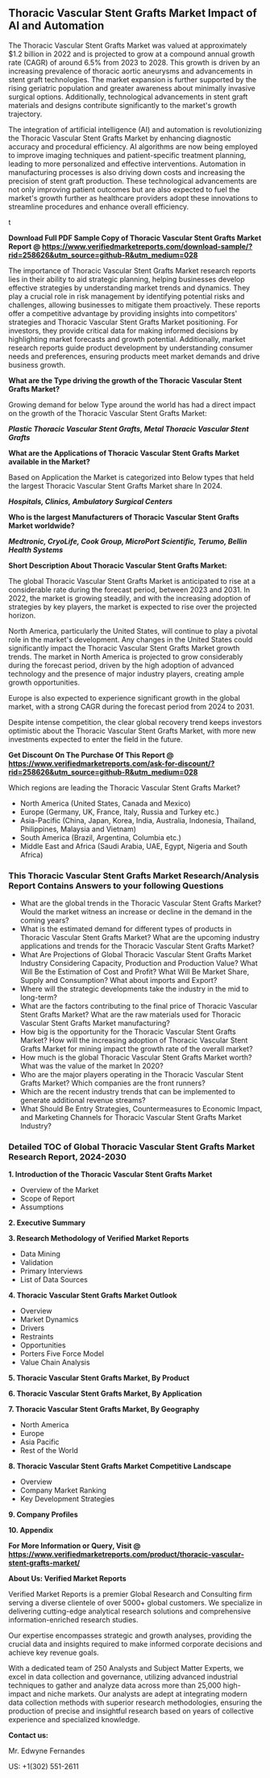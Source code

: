 <h2>Thoracic Vascular Stent Grafts Market Impact of AI and Automation</h2><p>The Thoracic Vascular Stent Grafts Market was valued at approximately $1.2 billion in 2022 and is projected to grow at a compound annual growth rate (CAGR) of around 6.5% from 2023 to 2028. This growth is driven by an increasing prevalence of thoracic aortic aneurysms and advancements in stent graft technologies. The market expansion is further supported by the rising geriatric population and greater awareness about minimally invasive surgical options. Additionally, technological advancements in stent graft materials and designs contribute significantly to the market's growth trajectory.</p><p>The integration of artificial intelligence (AI) and automation is revolutionizing the Thoracic Vascular Stent Grafts Market by enhancing diagnostic accuracy and procedural efficiency. AI algorithms are now being employed to improve imaging techniques and patient-specific treatment planning, leading to more personalized and effective interventions. Automation in manufacturing processes is also driving down costs and increasing the precision of stent graft production. These technological advancements are not only improving patient outcomes but are also expected to fuel the market's growth further as healthcare providers adopt these innovations to streamline procedures and enhance overall efficiency.</p>t</p><p id="" class=""><strong>Download Full PDF Sample Copy of Thoracic Vascular Stent Grafts Market Report @ <a href="https://www.verifiedmarketreports.com/download-sample/?rid=258626&utm_source=github-R&utm_medium=028" target="_blank">https://www.verifiedmarketreports.com/download-sample/?rid=258626&utm_source=github-R&utm_medium=028</a></strong></p><p>The importance of&nbsp;Thoracic Vascular Stent Grafts Market research reports lies in their ability to aid strategic planning, helping businesses develop effective strategies by understanding market trends and dynamics. They play a crucial role in risk management by identifying potential risks and challenges, allowing businesses to mitigate them proactively. These reports offer a competitive advantage by providing insights into competitors' strategies and Thoracic Vascular Stent Grafts Market positioning. For investors, they provide critical data for making informed decisions by highlighting market forecasts and growth potential. Additionally, market research reports guide product development by understanding consumer needs and preferences, ensuring products meet market demands and drive business growth.</p><p><strong>What are the&nbsp;Type driving the growth of the Thoracic Vascular Stent Grafts Market?</strong></p><p id="" class="">Growing demand for below Type around the world has had a direct impact on the growth of the Thoracic Vascular Stent Grafts Market:</p><em><strong>Plastic Thoracic Vascular Stent Grafts, Metal Thoracic Vascular Stent Grafts</strong></em></p><strong>What are the&nbsp;Applications&nbsp;of Thoracic Vascular Stent Grafts Market available in the Market?</strong></p><p id="" class="">Based on Application the Market is categorized into Below types that held the largest Thoracic Vascular Stent Grafts Market share In 2024.</p><em><strong>Hospitals, Clinics, Ambulatory Surgical Centers</strong></em></p><strong>Who is the largest Manufacturers of Thoracic Vascular Stent Grafts Market worldwide?</strong></p><p><em><strong>Medtronic, CryoLife, Cook Group, MicroPort Scientific, Terumo, Bellin Health Systems</strong></em></p><p id="" class=""><strong>Short Description About Thoracic Vascular Stent Grafts Market:</strong></p><p>The global Thoracic Vascular Stent Grafts Market is anticipated to rise at a considerable rate during the forecast period, between 2023 and 2031. In 2022, the market is growing steadily, and with the increasing adoption of strategies by key players, the market is expected to rise over the projected horizon.</p><p>North America, particularly the United States, will continue to play a pivotal role in the market's development. Any changes in the United States could significantly impact the Thoracic Vascular Stent Grafts Market growth trends. The market in North America is projected to grow considerably during the forecast period, driven by the high adoption of advanced technology and the presence of major industry players, creating ample growth opportunities.</p><p>Europe is also expected to experience significant growth in the global market, with a strong CAGR during the forecast period from 2024 to 2031.</p><p>Despite intense competition, the clear global recovery trend keeps investors optimistic about the Thoracic Vascular Stent Grafts Market, with more new investments expected to enter the field in the future.</p><p id="" class=""><strong>Get Discount On The Purchase Of This Report @ <a href="https://www.verifiedmarketreports.com/ask-for-discount/?rid=258626&utm_source=github-R&utm_medium=028" target="_blank">https://www.verifiedmarketreports.com/ask-for-discount/?rid=258626&utm_source=github-R&utm_medium=028</a></strong></p>Which regions are leading the Thoracic Vascular Stent Grafts Market?</p><ul><li>North America (United States, Canada and Mexico)</li><li>Europe (Germany, UK, France, Italy, Russia and Turkey etc.)</li><li>Asia-Pacific (China, Japan, Korea, India, Australia, Indonesia, Thailand, Philippines, Malaysia and Vietnam)</li><li>South America (Brazil, Argentina, Columbia etc.)</li><li>Middle East and Africa (Saudi Arabia, UAE, Egypt, Nigeria and South Africa)</li></ul><h3 id="" class="">This Thoracic Vascular Stent Grafts Market Research/Analysis Report Contains Answers to your following Questions</h3><ul><li>What are the global trends in the Thoracic Vascular Stent Grafts Market? Would the market witness an increase or decline in the demand in the coming years?</li><li>What is the estimated demand for different types of products in Thoracic Vascular Stent Grafts Market? What are the upcoming industry applications and trends for the Thoracic Vascular Stent Grafts Market?</li><li>What Are Projections of Global Thoracic Vascular Stent Grafts Market Industry Considering Capacity, Production and Production Value? What Will Be the Estimation of Cost and Profit? What Will Be Market Share, Supply and Consumption? What about imports and Export?</li><li>Where will the strategic developments take the industry in the mid to long-term?</li><li>What are the factors contributing to the final price of Thoracic Vascular Stent Grafts Market? What are the raw materials used for Thoracic Vascular Stent Grafts Market manufacturing?</li><li>How big is the opportunity for the Thoracic Vascular Stent Grafts Market? How will the increasing adoption of Thoracic Vascular Stent Grafts Market for mining impact the growth rate of the overall market?</li><li>How much is the global Thoracic Vascular Stent Grafts Market worth? What was the value of the market In 2020?</li><li>Who are the major players operating in the Thoracic Vascular Stent Grafts Market? Which companies are the front runners?</li><li>Which are the recent industry trends that can be implemented to generate additional revenue streams?</li><li>What Should Be Entry Strategies, Countermeasures to Economic Impact, and Marketing Channels for Thoracic Vascular Stent Grafts Market Industry?</li></ul><h3 id="" class="">Detailed TOC of Global Thoracic Vascular Stent Grafts Market Research Report, 2024-2030</h3><p id="" class=""><strong>1. Introduction of the Thoracic Vascular Stent Grafts Market</strong></p><ul><li>Overview of the Market</li><li>Scope of Report</li><li>Assumptions</li></ul><p id="" class=""><strong>2. Executive Summary</strong></p><p id="" class=""><strong>3. Research Methodology of Verified Market Reports</strong></p><ul><li>Data Mining</li><li>Validation</li><li>Primary Interviews</li><li>List of Data Sources</li></ul><p id="" class=""><strong>4. Thoracic Vascular Stent Grafts Market Outlook</strong></p><ul><li>Overview</li><li>Market Dynamics</li><li>Drivers</li><li>Restraints</li><li>Opportunities</li><li>Porters Five Force Model</li><li>Value Chain Analysis</li></ul><p id="" class=""><strong>5. Thoracic Vascular Stent Grafts Market, By Product</strong></p><p id="" class=""><strong>6. Thoracic Vascular Stent Grafts Market, By Application</strong></p><p id="" class=""><strong>7. Thoracic Vascular Stent Grafts Market, By Geography</strong></p><ul><li>North America</li><li>Europe</li><li>Asia Pacific</li><li>Rest of the World</li></ul><p id="" class=""><strong>8. Thoracic Vascular Stent Grafts Market Competitive Landscape</strong></p><ul><li>Overview</li><li>Company Market Ranking</li><li>Key Development Strategies</li></ul><p id="" class=""><strong>9. Company Profiles</strong></p><p id="" class=""><strong>10. Appendix</strong></p><p id="" class=""><strong>For More Information or Query, Visit @ <a href="https://www.verifiedmarketreports.com/product/thoracic-vascular-stent-grafts-market/" target="_blank">https://www.verifiedmarketreports.com/product/thoracic-vascular-stent-grafts-market/</a></strong></p><p id="" class=""><strong>About Us: Verified Market Reports</strong></p><p id="" class="">Verified Market Reports is a premier Global Research and Consulting firm serving a diverse clientele of over 5000+ global customers. We specialize in delivering cutting-edge analytical research solutions and comprehensive information-enriched research studies.</p><p id="" class="">Our expertise encompasses strategic and growth analyses, providing the crucial data and insights required to make informed corporate decisions and achieve key revenue goals.</p><p id="" class="">With a dedicated team of 250 Analysts and Subject Matter Experts, we excel in data collection and governance, utilizing advanced industrial techniques to gather and analyze data across more than 25,000 high-impact and niche markets. Our analysts are adept at integrating modern data collection methods with superior research methodologies, ensuring the production of precise and insightful research based on years of collective experience and specialized knowledge.</p><p id="" class=""><strong>Contact us:</strong></p><p id="" class="">Mr. Edwyne Fernandes</p><p id="" class="">US: +1(302) 551-2611</p>